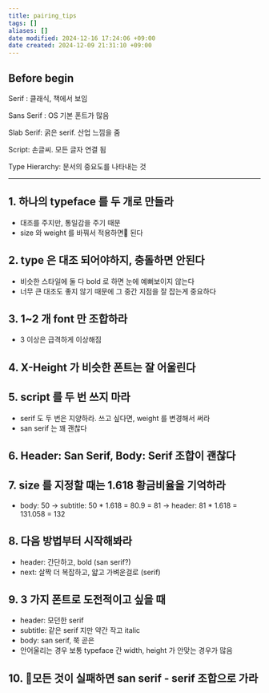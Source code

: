 ```yaml
---
title: pairing_tips
tags: []
aliases: []
date modified: 2024-12-16 17:24:06 +09:00
date created: 2024-12-09 21:31:10 +09:00
---
```


## Before begin

Serif : 클래식, 책에서 보임

Sans Serif : OS 기본 폰트가 많음

Slab Serif: 굵은 serif. 산업 느낌을 줌

Script: 손글씨. 모든 글자 연결 됨

Type Hierarchy: 문서의 중요도를 나타내는 것

---
## 1. 하나의 typeface 를 두 개로 만들라
- 대조를 주지만, 통일감을 주기 때문
- size 와 weight 를 바꿔서 적용하면 된다
## 2. type 은 대조 되어야하지, 충돌하면 안된다
- 비슷한 스타일에 둘 다 bold 로 하면 눈에 예뻐보이지 않는다
- 너무 큰 대조도 좋지 않기 때문에 그 중간 지점을 잘 잡는게 중요하다
## 3. 1~2 개 font 만 조합하라
- 3 이상은 급격하게 이상해짐
## 4. X-Height 가 비슷한 폰트는 잘 어울린다
## 5. script 를 두 번 쓰지 마라
- serif 도 두 번은 지양하라. 쓰고 싶다면, weight 를 변경해서 써라
- san serif 는 꽤 괜찮다
## 6. Header: San Serif, Body: Serif 조합이 괜찮다
## 7. size 를 지정할 때는 1.618 황금비율을 기억하라
- body: 50 -> subtitle: 50 * 1.618 = 80.9 = 81 -> header: 81 * 1.618 = 131.058 = 132
## 8. 다음 방법부터 시작해봐라
- header: 간단하고, bold (san serif?)
- next: 살짝 더 복잡하고, 얇고 가벼운걸로 (serif)
## 9. 3 가지 폰트로 도전적이고 싶을 때
- header: 모던한 serif
- subtitle: 같은 serif 지만 약간 작고 italic
- body: san serif, 쭉 곧은
- 안어울리는 경우 보통 typeface 간 width, height 가 안맞는 경우가 많음
## 10. 모든 것이 실패하면 san serif - serif 조합으로 가라
